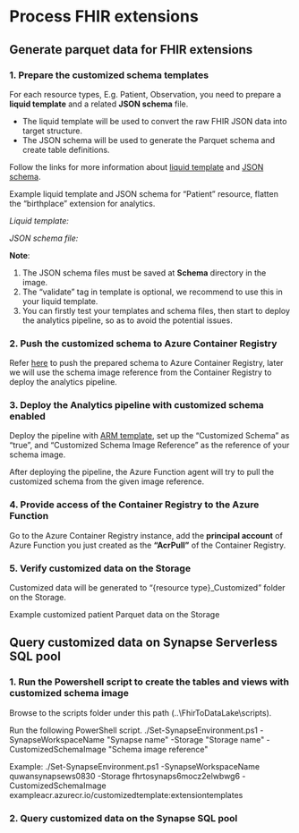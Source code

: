 # Process FHIR extensions  

## Generate parquet data for FHIR extensions

### 1.	Prepare the customized schema templates
For each resource types, E.g. Patient, Observation, you need to prepare a **liquid template** and a related **JSON schema** file.
- The liquid template will be used to convert the raw FHIR JSON data into target structure.
- The JSON schema will be used to generate the Parquet schema and create table definitions.

Follow the links for more information about [liquid template](http://dotliquidmarkup.org/) and [JSON schema](https://json-schema.org/learn/getting-started-step-by-step).

Example liquid template and JSON schema for “Patient” resource, flatten the “birthplace” extension for analytics.

_Liquid template:_

_JSON schema file:_

**Note**:
1.	The JSON schema files must be saved at **Schema** directory in the image.
2.	The “validate” tag in template is optional, we recommend to use this in your liquid template.
3.	You can firstly test your templates and schema files, then start to deploy the analytics pipeline, so as to avoid the potential issues.

### 2.	Push the customized schema to Azure Container Registry
Refer [here](https://github.com/microsoft/FHIR-Converter/blob/main/docs/TemplateManagementCLI.md) to push the prepared schema to Azure Container Registry, later we will use the schema image reference from the Container Registry to deploy the analytics pipeline.

### 3.	Deploy the Analytics pipeline with customized schema enabled
Deploy the pipeline with [ARM template](https://github.com/microsoft/FHIR-Analytics-Pipelines/blob/main/FhirToDataLake/deploy/templates/FhirSynapsePipelineTemplate.json), set up the “Customized Schema” as “true”, and “Customized Schema Image Reference” as the reference of your schema image.

After deploying the pipeline, the Azure Function agent will try to pull the customized schema from the given image reference.

### 4.	Provide access of the Container Registry to the Azure Function
Go to the Azure Container Registry instance, add the **principal account** of Azure Function you just created as the **“AcrPull”** of the Container Registry.

### 5.	Verify customized data on the Storage

Customized data will be generated to “{resource type}_Customized” folder on the Storage.

Example customized patient Parquet data on the Storage

## Query customized data on Synapse Serverless SQL pool

### 1.	Run the Powershell script to create the tables and views with customized schema image

Browse to the scripts folder under this path (..\FhirToDataLake\scripts).

Run the following PowerShell script.
./Set-SynapseEnvironment.ps1 -SynapseWorkspaceName "Synapse name" -Storage   "Storage name" -CustomizedSchemaImage "Schema image reference"

Example:
./Set-SynapseEnvironment.ps1 -SynapseWorkspaceName quwansynapsews0830  -Storage fhrtosynaps6mocz2elwbwg6  -CustomizedSchemaImage exampleacr.azurecr.io/customizedtemplate:extensiontemplates

### 2.	Query customized data on the Synapse SQL pool
